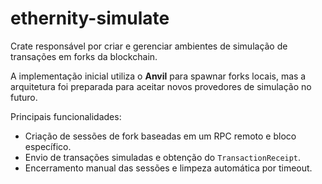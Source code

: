 # ethernity-simulate

Crate responsável por criar e gerenciar ambientes de simulação de transações em forks da blockchain.

A implementação inicial utiliza o **Anvil** para spawnar forks locais, mas a arquitetura foi preparada para aceitar novos provedores de simulação no futuro.

Principais funcionalidades:
- Criação de sessões de fork baseadas em um RPC remoto e bloco específico.
- Envio de transações simuladas e obtenção do `TransactionReceipt`.
- Encerramento manual das sessões e limpeza automática por timeout.
